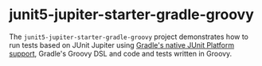 # junit5-jupiter-starter-gradle-groovy

The `junit5-jupiter-starter-gradle-groovy` project demonstrates how to run tests based on JUnit
Jupiter using [Gradle's native JUnit Platform support], Gradle's Groovy DSL
and code and tests written in Groovy.

[Gradle's native JUnit Platform support]: https://docs.gradle.org/current/userguide/java_testing.html#using_junit5
